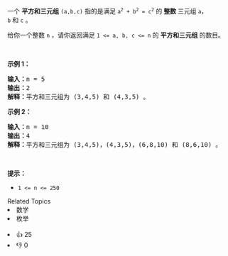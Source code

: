 <p>一个 <strong>平方和三元组</strong>&nbsp;<code>(a,b,c)</code>&nbsp;指的是满足 <code>a<sup>2</sup> + b<sup>2</sup> = c<sup>2</sup></code>&nbsp;的 <strong>整数&nbsp;</strong>三元组&nbsp;<code>a</code>，<code>b</code>&nbsp;和&nbsp;<code>c</code>&nbsp;。</p>

<p>给你一个整数&nbsp;<code>n</code>&nbsp;，请你返回满足<em>&nbsp;</em><code>1 &lt;= a, b, c &lt;= n</code>&nbsp;的 <strong>平方和三元组</strong> 的数目。</p>

<p>&nbsp;</p>

<p><strong>示例 1：</strong></p>

<pre><b>输入：</b>n = 5
<b>输出：</b>2
<b>解释：</b>平方和三元组为 (3,4,5) 和 (4,3,5) 。
</pre>

<p><strong>示例 2：</strong></p>

<pre><b>输入：</b>n = 10
<b>输出：</b>4
<b>解释：</b>平方和三元组为 (3,4,5)，(4,3,5)，(6,8,10) 和 (8,6,10) 。
</pre>

<p>&nbsp;</p>

<p><strong>提示：</strong></p>

<ul> 
 <li><code>1 &lt;= n &lt;= 250</code></li> 
</ul>

<div><div>Related Topics</div><div><li>数学</li><li>枚举</li></div></div><br><div><li>👍 25</li><li>👎 0</li></div>
